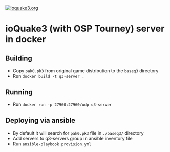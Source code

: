 [![ioquake3.org](https://ioquake3.org/wp/wp-content/themes/ioq3-deboy/ioq3.png)](https://ioquake3.org/)

# ioQuake3 (with OSP Tourney) server in docker

## Building

* Copy `pak0.pk3` from original game distribution to the `baseq3` directory
* Run `docker build -t q3-server .`

## Running
* Run `docker run -p 27960:27960/udp q3-server`

## Deploying via ansible
* By default it will search for `pak0.pk3` file in `./baseq3/` directory
* Add servers to q3-servers group in ansible inventory file
* Run `ansible-playbook provision.yml`
